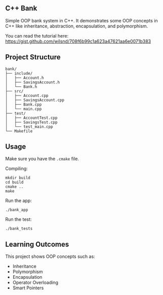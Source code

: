 ## C++ Bank 

Simple OOP bank system in C++. It demonstrates some OOP concepts in C++ like inheritance, abstraction, encapsulation, and polymorphism.

You can read the tutorial here: https://gist.github.com/wilsnd/708f6b99c1a623a47621aa6e0071b383

## Project Structure

```angular2html
bank/
├── include/
│   ├── Account.h         
│   ├── SavingsAccount.h 
│   └── Bank.h          
├── src/
│   ├── Account.cpp      
│   ├── SavingsAccount.cpp 
│   ├── Bank.cpp         
│   └── main.cpp         
├── test/
│   ├── AccountTest.cpp  
│   ├── SavingsTest.cpp 
│   └── test_main.cpp   
└── Makefile  
```

## Usage 

Make sure you have the `.cmake` file. 

Compiling:
```
mkdir build
cd build
cmake ..
make
```

Run the app: 
``` 
./bank_app
```

Run the test:
```
./bank_tests
```

## Learning Outcomes 

This project shows OOP concepts such as:
- Inheritance 
- Polymorphism 
- Encapsulation 
- Operator Overloading 
- Smart Pointers
